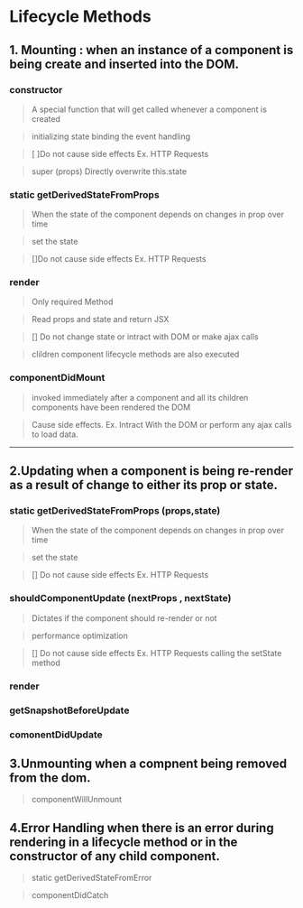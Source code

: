 # Lifecycle Methods 

## 1. Mounting :  when an instance of a component is being create and inserted into the DOM.

### constructor

> A special function that will get called whenever a component is created

>  initializing state binding the event handling

> [ ]Do not cause side effects Ex. HTTP Requests

> super (props) Directly overwrite this.state

### static getDerivedStateFromProps

> When the state of the component depends on changes in prop over time

> set the state

> []Do not cause side effects Ex. HTTP Requests

### render

> Only required Method

> Read props and state and return JSX

> [] Do not change state or intract with DOM or make ajax calls

> clildren component lifecycle methods are also executed

### componentDidMount

> invoked immediately after a component and all its children components have been rendered the DOM

> Cause side effects. Ex. Intract With the DOM or perform any ajax calls to load data.

<hr>

## 2.Updating when a component is being re-render as a result of change to either its prop or state.

### static getDerivedStateFromProps (props,state)

> When the state of the component depends on changes in prop over time

> set the state

 > [] Do not cause side effects Ex. HTTP Requests

### shouldComponentUpdate (nextProps , nextState)

> Dictates if the component should re-render or not 

> performance optimization

> [] Do not cause side effects Ex. HTTP Requests calling the setState method 
 


### render

### getSnapshotBeforeUpdate

### comonentDidUpdate

## 3.Unmounting when a compnent being removed from the dom.

> componentWillUnmount

## 4.Error Handling when there is an error during rendering in a lifecycle method or in the constructor of any child component.

> static getDerivedStateFromError

> componentDidCatch

